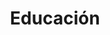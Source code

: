 ---
title: "Educación"
_build:
  list: false
  render: false
outputs: []
sitemap:
  exclude: true
entries:
  - title: "Grado en Diseño y Desarrollo de Videojuegos"
    start: 2017-01-01
    end: 2021-01-01
    institution: "CITM - Universitat Politècnica de Catalunya (UPC)"
  
  - title: "Bachillerato Tecnológico"
    start: 2015-01-01
    end: 2017-01-01
    institution: "INS Bruguers, Gavà, Cataluña, España"
---